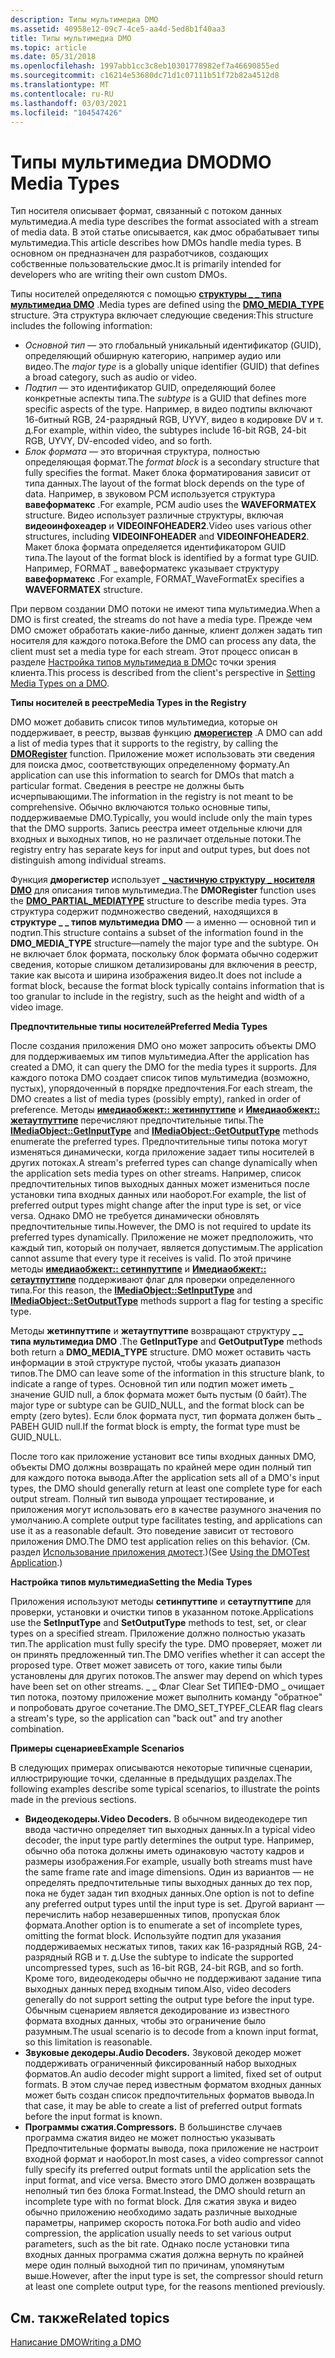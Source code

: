 ```yaml
---
description: Типы мультимедиа DMO
ms.assetid: 40958e12-09c7-4ce5-aa4d-5ed8b1f40aa3
title: Типы мультимедиа DMO
ms.topic: article
ms.date: 05/31/2018
ms.openlocfilehash: 1997abb1cc3c8eb10301778982ef7a46690855ed
ms.sourcegitcommit: c16214e53680dc71d1c07111b51f72b82a4512d8
ms.translationtype: MT
ms.contentlocale: ru-RU
ms.lasthandoff: 03/03/2021
ms.locfileid: "104547426"
---
```

# <a name="dmo-media-types"></a><span data-ttu-id="567d1-103">Типы мультимедиа DMO</span><span class="sxs-lookup"><span data-stu-id="567d1-103">DMO Media Types</span></span>

<span data-ttu-id="567d1-104">Тип носителя описывает формат, связанный с потоком данных мультимедиа.</span><span class="sxs-lookup"><span data-stu-id="567d1-104">A media type describes the format associated with a stream of media data.</span></span> <span data-ttu-id="567d1-105">В этой статье описывается, как дмос обрабатывает типы мультимедиа.</span><span class="sxs-lookup"><span data-stu-id="567d1-105">This article describes how DMOs handle media types.</span></span> <span data-ttu-id="567d1-106">В основном он предназначен для разработчиков, создающих собственные пользовательские дмос.</span><span class="sxs-lookup"><span data-stu-id="567d1-106">It is primarily intended for developers who are writing their own custom DMOs.</span></span>

<span data-ttu-id="567d1-107">Типы носителей определяются с помощью [**структуры \_ \_ типа мультимедиа DMO**](/previous-versions/windows/desktop/api/mediaobj/ns-mediaobj-dmo_media_type) .</span><span class="sxs-lookup"><span data-stu-id="567d1-107">Media types are defined using the [**DMO\_MEDIA\_TYPE**](/previous-versions/windows/desktop/api/mediaobj/ns-mediaobj-dmo_media_type) structure.</span></span> <span data-ttu-id="567d1-108">Эта структура включает следующие сведения:</span><span class="sxs-lookup"><span data-stu-id="567d1-108">This structure includes the following information:</span></span>

-   <span data-ttu-id="567d1-109">*Основной тип* — это глобальный уникальный идентификатор (GUID), определяющий обширную категорию, например аудио или видео.</span><span class="sxs-lookup"><span data-stu-id="567d1-109">The *major type* is a globally unique identifier (GUID) that defines a broad category, such as audio or video.</span></span>
-   <span data-ttu-id="567d1-110">*Подтип* — это идентификатор GUID, определяющий более конкретные аспекты типа.</span><span class="sxs-lookup"><span data-stu-id="567d1-110">The *subtype* is a GUID that defines more specific aspects of the type.</span></span> <span data-ttu-id="567d1-111">Например, в видео подтипы включают 16-битный RGB, 24-разрядный RGB, UYVY, видео в кодировке DV и т. д.</span><span class="sxs-lookup"><span data-stu-id="567d1-111">For example, within video, the subtypes include 16-bit RGB, 24-bit RGB, UYVY, DV-encoded video, and so forth.</span></span>
-   <span data-ttu-id="567d1-112">*Блок формата* — это вторичная структура, полностью определяющая формат.</span><span class="sxs-lookup"><span data-stu-id="567d1-112">The *format block* is a secondary structure that fully specifies the format.</span></span> <span data-ttu-id="567d1-113">Макет блока форматирования зависит от типа данных.</span><span class="sxs-lookup"><span data-stu-id="567d1-113">The layout of the format block depends on the type of data.</span></span> <span data-ttu-id="567d1-114">Например, в звуковом PCM используется структура **вавеформатекс** .</span><span class="sxs-lookup"><span data-stu-id="567d1-114">For example, PCM audio uses the **WAVEFORMATEX** structure.</span></span> <span data-ttu-id="567d1-115">Видео использует различные структуры, включая **видеоинфохеадер** и **VIDEOINFOHEADER2**.</span><span class="sxs-lookup"><span data-stu-id="567d1-115">Video uses various other structures, including **VIDEOINFOHEADER** and **VIDEOINFOHEADER2**.</span></span> <span data-ttu-id="567d1-116">Макет блока формата определяется идентификатором GUID типа.</span><span class="sxs-lookup"><span data-stu-id="567d1-116">The layout of the format block is identified by a format type GUID.</span></span> <span data-ttu-id="567d1-117">Например, FORMAT \_ вавеформатекс указывает структуру **вавеформатекс** .</span><span class="sxs-lookup"><span data-stu-id="567d1-117">For example, FORMAT\_WaveFormatEx specifies a **WAVEFORMATEX** structure.</span></span>

<span data-ttu-id="567d1-118">При первом создании DMO потоки не имеют типа мультимедиа.</span><span class="sxs-lookup"><span data-stu-id="567d1-118">When a DMO is first created, the streams do not have a media type.</span></span> <span data-ttu-id="567d1-119">Прежде чем DMO сможет обработать какие-либо данные, клиент должен задать тип носителя для каждого потока.</span><span class="sxs-lookup"><span data-stu-id="567d1-119">Before the DMO can process any data, the client must set a media type for each stream.</span></span> <span data-ttu-id="567d1-120">Этот процесс описан в разделе [Настройка типов мультимедиа в DMO](setting-media-types-on-a-dmo.md)с точки зрения клиента.</span><span class="sxs-lookup"><span data-stu-id="567d1-120">This process is described from the client's perspective in [Setting Media Types on a DMO](setting-media-types-on-a-dmo.md).</span></span>

<span data-ttu-id="567d1-121">**Типы носителей в реестре**</span><span class="sxs-lookup"><span data-stu-id="567d1-121">**Media Types in the Registry**</span></span>

<span data-ttu-id="567d1-122">DMO может добавить список типов мультимедиа, которые он поддерживает, в реестр, вызвав функцию [**дморегистер**](/previous-versions/windows/desktop/api/Dmoreg/nf-dmoreg-dmoregister) .</span><span class="sxs-lookup"><span data-stu-id="567d1-122">A DMO can add a list of media types that it supports to the registry, by calling the [**DMORegister**](/previous-versions/windows/desktop/api/Dmoreg/nf-dmoreg-dmoregister) function.</span></span> <span data-ttu-id="567d1-123">Приложение может использовать эти сведения для поиска дмос, соответствующих определенному формату.</span><span class="sxs-lookup"><span data-stu-id="567d1-123">An application can use this information to search for DMOs that match a particular format.</span></span> <span data-ttu-id="567d1-124">Сведения в реестре не должны быть исчерпывающими.</span><span class="sxs-lookup"><span data-stu-id="567d1-124">The information in the registry is not meant to be comprehensive.</span></span> <span data-ttu-id="567d1-125">Обычно включаются только основные типы, поддерживаемые DMO.</span><span class="sxs-lookup"><span data-stu-id="567d1-125">Typically, you would include only the main types that the DMO supports.</span></span> <span data-ttu-id="567d1-126">Запись реестра имеет отдельные ключи для входных и выходных типов, но не различает отдельные потоки.</span><span class="sxs-lookup"><span data-stu-id="567d1-126">The registry entry has separate keys for input and output types, but does not distinguish among individual streams.</span></span>

<span data-ttu-id="567d1-127">Функция **дморегистер** использует [**\_ частичную структуру \_ носителя DMO**](/previous-versions/windows/desktop/api/Dmoreg/ns-dmoreg-dmo_partial_mediatype) для описания типов мультимедиа.</span><span class="sxs-lookup"><span data-stu-id="567d1-127">The **DMORegister** function uses the [**DMO\_PARTIAL\_MEDIATYPE**](/previous-versions/windows/desktop/api/Dmoreg/ns-dmoreg-dmo_partial_mediatype) structure to describe media types.</span></span> <span data-ttu-id="567d1-128">Эта структура содержит подмножество сведений, находящихся в **структуре \_ \_ типов мультимедиа DMO** — а именно — основной тип и подтип.</span><span class="sxs-lookup"><span data-stu-id="567d1-128">This structure contains a subset of the information found in the **DMO\_MEDIA\_TYPE** structure—namely the major type and the subtype.</span></span> <span data-ttu-id="567d1-129">Он не включает блок формата, поскольку блок формата обычно содержит сведения, которые слишком детализированы для включения в реестр, такие как высота и ширина изображения видео.</span><span class="sxs-lookup"><span data-stu-id="567d1-129">It does not include a format block, because the format block typically contains information that is too granular to include in the registry, such as the height and width of a video image.</span></span>

<span data-ttu-id="567d1-130">**Предпочтительные типы носителей**</span><span class="sxs-lookup"><span data-stu-id="567d1-130">**Preferred Media Types**</span></span>

<span data-ttu-id="567d1-131">После создания приложения DMO оно может запросить объекты DMO для поддерживаемых им типов мультимедиа.</span><span class="sxs-lookup"><span data-stu-id="567d1-131">After the application has created a DMO, it can query the DMO for the media types it supports.</span></span> <span data-ttu-id="567d1-132">Для каждого потока DMO создает список типов мультимедиа (возможно, пустых), упорядоченный в порядке предпочтения.</span><span class="sxs-lookup"><span data-stu-id="567d1-132">For each stream, the DMO creates a list of media types (possibly empty), ranked in order of preference.</span></span> <span data-ttu-id="567d1-133">Методы [**имедиаобжект:: жетинпуттипе**](/previous-versions/windows/desktop/api/Mediaobj/nf-mediaobj-imediaobject-getinputtype) и [**Имедиаобжект:: жетаутпуттипе**](/previous-versions/windows/desktop/api/Mediaobj/nf-mediaobj-imediaobject-getoutputtype) перечисляют предпочтительные типы.</span><span class="sxs-lookup"><span data-stu-id="567d1-133">The [**IMediaObject::GetInputType**](/previous-versions/windows/desktop/api/Mediaobj/nf-mediaobj-imediaobject-getinputtype) and [**IMediaObject::GetOutputType**](/previous-versions/windows/desktop/api/Mediaobj/nf-mediaobj-imediaobject-getoutputtype) methods enumerate the preferred types.</span></span> <span data-ttu-id="567d1-134">Предпочтительные типы потока могут изменяться динамически, когда приложение задает типы носителей в других потоках.</span><span class="sxs-lookup"><span data-stu-id="567d1-134">A stream's preferred types can change dynamically when the application sets media types on other streams.</span></span> <span data-ttu-id="567d1-135">Например, список предпочтительных типов выходных данных может измениться после установки типа входных данных или наоборот.</span><span class="sxs-lookup"><span data-stu-id="567d1-135">For example, the list of preferred output types might change after the input type is set, or vice versa.</span></span> <span data-ttu-id="567d1-136">Однако DMO не требуется динамически обновлять предпочтительные типы.</span><span class="sxs-lookup"><span data-stu-id="567d1-136">However, the DMO is not required to update its preferred types dynamically.</span></span> <span data-ttu-id="567d1-137">Приложение не может предположить, что каждый тип, который он получает, является допустимым.</span><span class="sxs-lookup"><span data-stu-id="567d1-137">The application cannot assume that every type it receives is valid.</span></span> <span data-ttu-id="567d1-138">По этой причине методы [**имедиаобжект:: сетинпуттипе**](/previous-versions/windows/desktop/api/Mediaobj/nf-mediaobj-imediaobject-setinputtype) и [**Имедиаобжект:: сетаутпуттипе**](/previous-versions/windows/desktop/api/Mediaobj/nf-mediaobj-imediaobject-setoutputtype) поддерживают флаг для проверки определенного типа.</span><span class="sxs-lookup"><span data-stu-id="567d1-138">For this reason, the [**IMediaObject::SetInputType**](/previous-versions/windows/desktop/api/Mediaobj/nf-mediaobj-imediaobject-setinputtype) and [**IMediaObject::SetOutputType**](/previous-versions/windows/desktop/api/Mediaobj/nf-mediaobj-imediaobject-setoutputtype) methods support a flag for testing a specific type.</span></span>

<span data-ttu-id="567d1-139">Методы **жетинпуттипе** и **жетаутпуттипе** возвращают структуру **\_ \_ типа мультимедиа DMO** .</span><span class="sxs-lookup"><span data-stu-id="567d1-139">The **GetInputType** and **GetOutputType** methods both return a **DMO\_MEDIA\_TYPE** structure.</span></span> <span data-ttu-id="567d1-140">DMO может оставить часть информации в этой структуре пустой, чтобы указать диапазон типов.</span><span class="sxs-lookup"><span data-stu-id="567d1-140">The DMO can leave some of the information in this structure blank, to indicate a range of types.</span></span> <span data-ttu-id="567d1-141">Основной тип или подтип может иметь \_ значение GUID null, а блок формата может быть пустым (0 байт).</span><span class="sxs-lookup"><span data-stu-id="567d1-141">The major type or subtype can be GUID\_NULL, and the format block can be empty (zero bytes).</span></span> <span data-ttu-id="567d1-142">Если блок формата пуст, тип формата должен быть \_ РАВЕН GUID null.</span><span class="sxs-lookup"><span data-stu-id="567d1-142">If the format block is empty, the format type must be GUID\_NULL.</span></span>

<span data-ttu-id="567d1-143">После того как приложение установит все типы входных данных DMO, объекты DMO должны возвращать по крайней мере один полный тип для каждого потока вывода.</span><span class="sxs-lookup"><span data-stu-id="567d1-143">After the application sets all of a DMO's input types, the DMO should generally return at least one complete type for each output stream.</span></span> <span data-ttu-id="567d1-144">Полный тип вывода упрощает тестирование, и приложения могут использовать его в качестве разумного значения по умолчанию.</span><span class="sxs-lookup"><span data-stu-id="567d1-144">A complete output type facilitates testing, and applications can use it as a reasonable default.</span></span> <span data-ttu-id="567d1-145">Это поведение зависит от тестового приложения DMO.</span><span class="sxs-lookup"><span data-stu-id="567d1-145">The DMO test application relies on this behavior.</span></span> <span data-ttu-id="567d1-146">(См. раздел [Использование приложения дмотест](using-the-dmotest-application.md).)</span><span class="sxs-lookup"><span data-stu-id="567d1-146">(See [Using the DMOTest Application](using-the-dmotest-application.md).)</span></span>

<span data-ttu-id="567d1-147">**Настройка типов мультимедиа**</span><span class="sxs-lookup"><span data-stu-id="567d1-147">**Setting the Media Types**</span></span>

<span data-ttu-id="567d1-148">Приложения используют методы **сетинпуттипе** и **сетаутпуттипе** для проверки, установки и очистки типов в указанном потоке.</span><span class="sxs-lookup"><span data-stu-id="567d1-148">Applications use the **SetInputType** and **SetOutputType** methods to test, set, or clear types on a specified stream.</span></span> <span data-ttu-id="567d1-149">Приложение должно полностью указать тип.</span><span class="sxs-lookup"><span data-stu-id="567d1-149">The application must fully specify the type.</span></span> <span data-ttu-id="567d1-150">DMO проверяет, может ли он принять предложенный тип.</span><span class="sxs-lookup"><span data-stu-id="567d1-150">The DMO verifies whether it can accept the proposed type.</span></span> <span data-ttu-id="567d1-151">Ответ может зависеть от того, какие типы были установлены для других потоков.</span><span class="sxs-lookup"><span data-stu-id="567d1-151">The answer may depend on which types have been set on other streams.</span></span> <span data-ttu-id="567d1-152">\_ \_ Флаг Clear Set ТИПЕФ-DMO \_ очищает тип потока, поэтому приложение может выполнить команду "обратное" и попробовать другое сочетание.</span><span class="sxs-lookup"><span data-stu-id="567d1-152">The DMO\_SET\_TYPEF\_CLEAR flag clears a stream's type, so the application can "back out" and try another combination.</span></span>

<span data-ttu-id="567d1-153">**Примеры сценариев**</span><span class="sxs-lookup"><span data-stu-id="567d1-153">**Example Scenarios**</span></span>

<span data-ttu-id="567d1-154">В следующих примерах описываются некоторые типичные сценарии, иллюстрирующие точки, сделанные в предыдущих разделах.</span><span class="sxs-lookup"><span data-stu-id="567d1-154">The following examples describe some typical scenarios, to illustrate the points made in the previous sections.</span></span>

-   <span data-ttu-id="567d1-155">**Видеодекодеры.**</span><span class="sxs-lookup"><span data-stu-id="567d1-155">**Video Decoders.**</span></span> <span data-ttu-id="567d1-156">В обычном видеодекодере тип ввода частично определяет тип выходных данных.</span><span class="sxs-lookup"><span data-stu-id="567d1-156">In a typical video decoder, the input type partly determines the output type.</span></span> <span data-ttu-id="567d1-157">Например, обычно оба потока должны иметь одинаковую частоту кадров и размеры изображения.</span><span class="sxs-lookup"><span data-stu-id="567d1-157">For example, usually both streams must have the same frame rate and image dimensions.</span></span> <span data-ttu-id="567d1-158">Один из вариантов — не определять предпочтительные типы выходных данных до тех пор, пока не будет задан тип входных данных.</span><span class="sxs-lookup"><span data-stu-id="567d1-158">One option is not to define any preferred output types until the input type is set.</span></span> <span data-ttu-id="567d1-159">Другой вариант — перечислить набор незавершенных типов, пропуская блок формата.</span><span class="sxs-lookup"><span data-stu-id="567d1-159">Another option is to enumerate a set of incomplete types, omitting the format block.</span></span> <span data-ttu-id="567d1-160">Используйте подтип для указания поддерживаемых несжатых типов, таких как 16-разрядный RGB, 24-разрядный RGB и т. д.</span><span class="sxs-lookup"><span data-stu-id="567d1-160">Use the subtype to indicate the supported uncompressed types, such as 16-bit RGB, 24-bit RGB, and so forth.</span></span> <span data-ttu-id="567d1-161">Кроме того, видеодекодеры обычно не поддерживают задание типа выходных данных перед входным типом.</span><span class="sxs-lookup"><span data-stu-id="567d1-161">Also, video decoders generally do not support setting the output type before the input type.</span></span> <span data-ttu-id="567d1-162">Обычным сценарием является декодирование из известного формата входных данных, чтобы это ограничение было разумным.</span><span class="sxs-lookup"><span data-stu-id="567d1-162">The usual scenario is to decode from a known input format, so this limitation is reasonable.</span></span>
-   <span data-ttu-id="567d1-163">**Звуковые декодеры.**</span><span class="sxs-lookup"><span data-stu-id="567d1-163">**Audio Decoders.**</span></span> <span data-ttu-id="567d1-164">Звуковой декодер может поддерживать ограниченный фиксированный набор выходных форматов.</span><span class="sxs-lookup"><span data-stu-id="567d1-164">An audio decoder might support a limited, fixed set of output formats.</span></span> <span data-ttu-id="567d1-165">В этом случае перед известным форматом входных данных может быть создан список предпочтительных форматов вывода.</span><span class="sxs-lookup"><span data-stu-id="567d1-165">In that case, it may be able to create a list of preferred output formats before the input format is known.</span></span>
-   <span data-ttu-id="567d1-166">**Программы сжатия.**</span><span class="sxs-lookup"><span data-stu-id="567d1-166">**Compressors.**</span></span> <span data-ttu-id="567d1-167">В большинстве случаев программа сжатия видео не может полностью указывать Предпочтительные форматы вывода, пока приложение не настроит входной формат и наоборот.</span><span class="sxs-lookup"><span data-stu-id="567d1-167">In most cases, a video compressor cannot fully specify its preferred output formats until the application sets the input format, and vice versa.</span></span> <span data-ttu-id="567d1-168">Вместо этого DMO должен возвращать неполный тип без блока Format.</span><span class="sxs-lookup"><span data-stu-id="567d1-168">Instead, the DMO should return an incomplete type with no format block.</span></span> <span data-ttu-id="567d1-169">Для сжатия звука и видео обычно приложению необходимо задать различные выходные параметры, например скорость потока.</span><span class="sxs-lookup"><span data-stu-id="567d1-169">For both audio and video compression, the application usually needs to set various output parameters, such as the bit rate.</span></span> <span data-ttu-id="567d1-170">Однако после установки типа входных данных программа сжатия должна вернуть по крайней мере один полный выходной тип по причинам, упомянутым выше.</span><span class="sxs-lookup"><span data-stu-id="567d1-170">However, after the input type is set, the compressor should return at least one complete output type, for the reasons mentioned previously.</span></span>

## <a name="related-topics"></a><span data-ttu-id="567d1-171">См. также</span><span class="sxs-lookup"><span data-stu-id="567d1-171">Related topics</span></span>

<dl> <dt>

[<span data-ttu-id="567d1-172">Написание DMO</span><span class="sxs-lookup"><span data-stu-id="567d1-172">Writing a DMO</span></span>](writing-a-dmo.md)
</dt> </dl>

 

 



